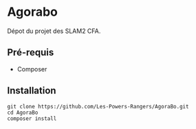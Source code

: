 # Agorabo
Dépot du projet des SLAM2 CFA.

## Pré-requis
- Composer

## Installation
```
git clone https://github.com/Les-Powers-Rangers/AgoraBo.git
cd AgoraBo
composer install
```
